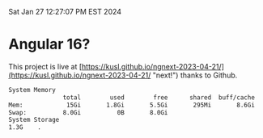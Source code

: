 Sat Jan 27 12:27:07 PM EST 2024

# Angular 16?


This project is live at [https://kusl.github.io/ngnext-2023-04-21/](https://kusl.github.io/ngnext-2023-04-21/ "next!") thanks to Github.

```bash
System Memory
               total        used        free      shared  buff/cache   available
Mem:            15Gi       1.8Gi       5.5Gi       295Mi       8.6Gi        13Gi
Swap:          8.0Gi          0B       8.0Gi
System Storage
1.3G	.
```
```bash
